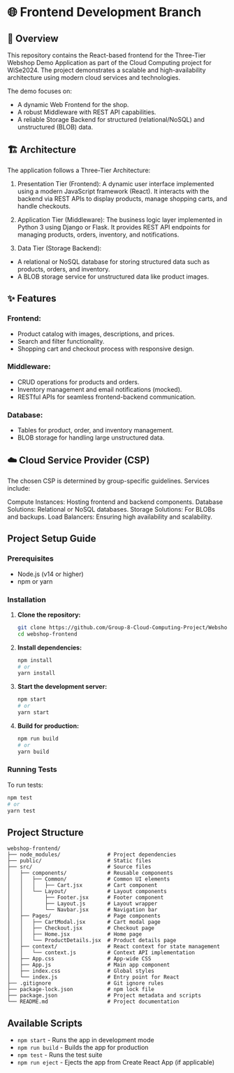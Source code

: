 # 🌐 Frontend Development Branch
## 📝 Overview
This repository contains the React-based frontend for the Three-Tier Webshop Demo Application as part of the Cloud Computing project for WiSe2024. The project demonstrates a scalable and high-availability architecture using modern cloud services and technologies.

The demo focuses on:

- A dynamic Web Frontend for the shop.
- A robust Middleware with REST API capabilities.
- A reliable Storage Backend for structured (relational/NoSQL) and unstructured (BLOB) data.

## 🏗️ Architecture
The application follows a Three-Tier Architecture:

1. Presentation Tier (Frontend):
A dynamic user interface implemented using a modern JavaScript framework (React). It interacts with the backend via REST APIs to display products, manage shopping carts, and handle checkouts.

2. Application Tier (Middleware):
The business logic layer implemented in Python 3 using Django or Flask. It provides REST API endpoints for managing products, orders, inventory, and notifications.

3. Data Tier (Storage Backend):

- A relational or NoSQL database for storing structured data such as products, orders, and inventory.
- A BLOB storage service for unstructured data like product images.

## ✨ Features
### Frontend:
- Product catalog with images, descriptions, and prices.
- Search and filter functionality.
- Shopping cart and checkout process with responsive design.
### Middleware:
- CRUD operations for products and orders.
- Inventory management and email notifications (mocked).
- RESTful APIs for seamless frontend-backend communication.
### Database:
- Tables for product, order, and inventory management.
- BLOB storage for handling large unstructured data.

## ☁️ Cloud Service Provider (CSP)
The chosen CSP is determined by group-specific guidelines. Services include:

Compute Instances: Hosting frontend and backend components.
Database Solutions: Relational or NoSQL databases.
Storage Solutions: For BLOBs and backups.
Load Balancers: Ensuring high availability and scalability.

## Project Setup Guide

### Prerequisites
- Node.js (v14 or higher)
- npm or yarn

### Installation

1. **Clone the repository:**
   ```bash
   git clone https://github.com/Group-8-Cloud-Computing-Project/Webshop-Frontend.git
   cd webshop-frontend
   ```

2. **Install dependencies:**
   ```bash
   npm install
   # or
   yarn install
   ```

3. **Start the development server:**
   ```bash
   npm start
   # or
   yarn start
   ```

4. **Build for production:**
   ```bash
   npm run build
   # or
   yarn build
   ```

### Running Tests
To run tests:
```bash
npm test
# or
yarn test
```

## Project Structure

```
webshop-frontend/
├── node_modules/               # Project dependencies
├── public/                     # Static files
├── src/                        # Source files
│   ├── components/             # Reusable components
│   │   ├── Common/             # Common UI elements
│   │   │   ├── Cart.jsx        # Cart component
│   │   └── Layout/             # Layout components
│   │       ├── Footer.jsx      # Footer component
│   │       ├── Layout.js       # Layout wrapper
│   │       └── Navbar.jsx      # Navigation bar
│   ├── Pages/                  # Page components
│   │   ├── CartModal.jsx       # Cart modal page
│   │   ├── Checkout.jsx        # Checkout page
│   │   ├── Home.jsx            # Home page
│   │   └── ProductDetails.jsx  # Product details page
│   ├── context/                # React context for state management
│   │   └── context.js          # Context API implementation
│   ├── App.css                 # App-wide CSS
│   ├── App.js                  # Main app component
│   ├── index.css               # Global styles
│   └── index.js                # Entry point for React
├── .gitignore                  # Git ignore rules
├── package-lock.json           # npm lock file
├── package.json                # Project metadata and scripts
└── README.md                   # Project documentation
```

## Available Scripts
- `npm start` - Runs the app in development mode
- `npm run build` - Builds the app for production
- `npm test` - Runs the test suite
- `npm run eject` - Ejects the app from Create React App (if applicable)
